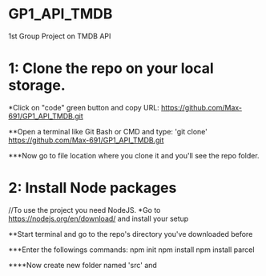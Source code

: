 # GP1_API_TMDB
1st Group Project on TMDB API

# 1: Clone the repo on your local storage.
*Click on "code" green button and copy URL: https://github.com/Max-691/GP1_API_TMDB.git

**Open a terminal like Git Bash or CMD and type: 'git clone' https://github.com/Max-691/GP1_API_TMDB.git

***Now go to file location where you clone it and you'll see the repo folder.

# 2: Install Node packages 
//To use the project you need NodeJS.
*Go to https://nodejs.org/en/download/ and install your setup

**Start terminal and go to the repo's directory you've downloaded before

***Enter the followings commands:
npm init
npm install
npm install parcel

****Now create new folder named 'src' and 